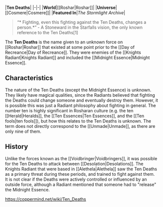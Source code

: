 |**Ten Deaths**|
|-|-|
|**World**|[[Roshar\|Roshar]]|
|**Universe**|[[Cosmere\|Cosmere]]|
|**Featured In**|*The Stormlight Archive*|

>“* Fighting, even this fighting against the Ten Deaths, changes a person.*”
\- A Stoneward in the Starfalls vision, the only known reference to the Ten Deaths[1]


The **Ten Deaths** is the name given to an unknown force on [[Roshar\|Roshar]] that existed at some point prior to the [[Day of Recreance\|Day of Recreance]]. They were enemies of the [[Knights Radiant\|Knights Radiant]] and included the [[Midnight Essence\|Midnight Essence]].

## Characteristics
The nature of the Ten Deaths (except the Midnight Essence) is unknown. They likely have magical qualities, since the Radiants believed that fighting the Deaths could change someone and eventually destroy them. However, it is possible this was just a Radiant philosophy about fighting in general. The number ten is highly significant in Rosharan culture (e.g. the ten [[Herald\|Heralds]], the [[Ten Essences\|Ten Essences]], and the [[Ten fools\|ten fools]]), but how this relates to the Ten Deaths is unknown. The term does not directly correspond to the [[Unmade\|Unmade]], as there are only nine of them.

## History
Unlike the forces known as the [[Voidbringer\|Voidbringers]], it was possible for the Ten Deaths to attack between [[Desolation\|Desolations]]. The Knights Radiant that were based in [[Alethela\|Alethela]] saw the Ten Deaths as a primary threat during these periods, and trained to fight against them. It is not clear if the Deaths were actively controlled or influenced by an outside force, although a Radiant mentioned that someone had to "release" the Midnight Essence.



https://coppermind.net/wiki/Ten_Deaths